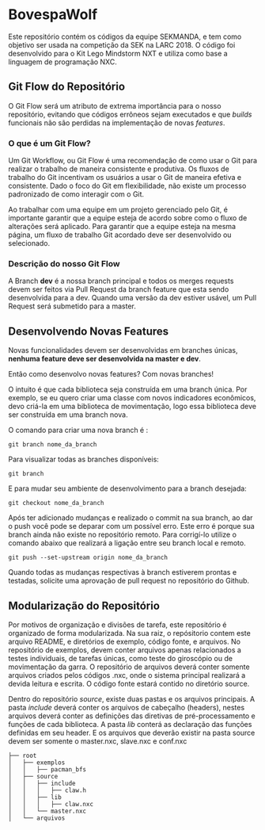 # BovespaWolf

Este repositório contém os códigos da equipe SEKMANDA, e tem como objetivo ser usada na competição da SEK na LARC 2018. O código foi desenvolvido para o Kit Lego Mindstorm NXT e utiliza como base a linguagem de programação NXC.

## Git Flow do Repositório

O Git Flow será um atributo de extrema importância para o nosso repositório, evitando que códigos errôneos sejam executados e que _builds_ funcionais não são perdidas na implementação de novas _features_.

### O que é um Git Flow?

Um Git Workflow, ou Git Flow é uma recomendação de como usar o Git para realizar o trabalho de maneira consistente e produtiva. Os fluxos de trabalho do Git incentivam os usuários a usar o Git de maneira efetiva e consistente. Dado o foco do Git em flexibilidade, não existe um processo padronizado de como interagir com o Git.

Ao trabalhar com uma equipe em um projeto gerenciado pelo Git, é importante garantir que a equipe esteja de acordo sobre como o fluxo de alterações será aplicado. Para garantir que a equipe esteja na mesma página, um fluxo de trabalho Git acordado deve ser desenvolvido ou selecionado.

### Descrição do nosso Git Flow

A Branch **dev** é a nossa branch principal e todos os merges requests devem ser feitos via Pull Request da branch feature que esta sendo desenvolvida para a dev. Quando uma versão da dev estiver usável, um Pull Request será submetido para a master.

## Desenvolvendo Novas Features

Novas funcionalidades devem ser desenvolvidas em branches únicas, **nenhuma feature deve ser desenvolvida na master e dev**.

Então como desenvolvo novas features? Com novas branches!

O intuito é que cada biblioteca seja construída em uma branch única. Por exemplo, se eu quero criar uma classe com novos indicadores econômicos, devo criá-la em uma biblioteca de movimentação, logo essa biblioteca deve ser construída em uma branch nova.

O comando para criar uma nova branch é :

```git
git branch nome_da_branch
```

Para visualizar todas as branches disponíveis:

```git
git branch
```

E para mudar seu ambiente de desenvolvimento para a branch desejada:
```git
git checkout nome_da_branch
````

Após ter adicionado mudanças e realizado o commit na sua branch, ao dar o push você pode se deparar com um possível erro. Este erro é porque sua branch ainda não existe no repositório remoto. Para corrigí-lo utilize o comando abaixo que realizará a ligação entre seu branch local e remoto.
````git
git push --set-upstream origin nome_da_branch
````

Quando todas as mudanças respectivas à branch estiverem prontas e testadas, solicite uma aprovação de pull request no repositório do Github.

## Modularização do Repositório

Por motivos de organização e divisões de tarefa, este repositório é organizado de forma modularizada. Na sua raiz, o repósitorio contem este arquivo README, e diretórios de exemplo, código fonte, e arquivos. No repositório de exemplos, devem conter arquivos apenas relacionados a testes individuais, de tarefas únicas, como teste do giroscópio ou de movimentação da garra. O repositório de arquivos deverá conter somente arquivos criados pelos códigos .nxc, onde o sistema principal realizará a devida leitura e escrita. O código fonte estará contido no diretório source.

Dentro do repositório _source_, existe duas pastas e os arquivos principais. A pasta _include_ deverá conter os arquivos de cabeçalho (headers), nestes arquivos deverá conter as definições das diretivas de pré-processamento e funções de cada biblioteca. A pasta _lib_ conterá as declaração das funções definidas em seu header. E os arquivos que deverão existir na pasta source devem ser somente o master.nxc, slave.nxc e conf.nxc

```
├── root
│   ├── exemplos
│   │   ├── pacman_bfs
│   ├── source
│   │   ├── include
│   │   │   ├── claw.h
│   │   ├── lib
│   │   │   ├── claw.nxc
│   │   └── master.nxc
│   └── arquivos
```
